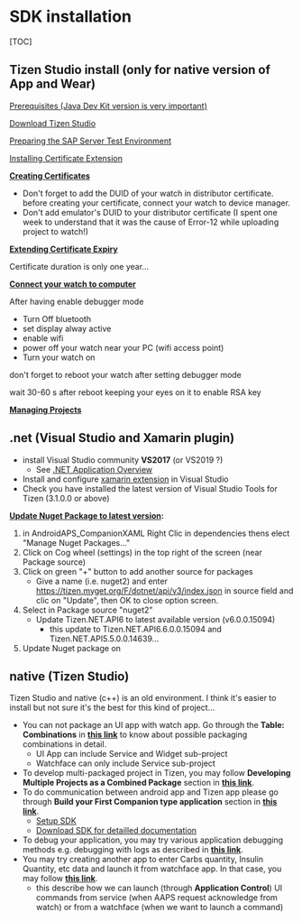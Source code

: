 # SDK installation

[TOC]

## Tizen Studio install (only for native version of App and Wear)

[Prerequisites (Java Dev Kit version is very important)](https://developer.tizen.org/development/tizen-studio/download/prerequisites)

[Download Tizen Studio](https://developer.tizen.org/development/tizen-studio/download)

[Preparing the SAP Server Test Environment](https://developer.samsung.com/galaxy-watch-develop/creating-your-first-app/native-companion/galaxy-watch-emulator.html)

[Installing Certificate Extension](https://developer.samsung.com/galaxy-watch-develop/getting-certificates/install.html)

**[Creating Certificates](https://developer.samsung.com/galaxy-watch-develop/getting-certificates/create.html)**

- Don't forget to add the DUID of your watch in distributor certificate. before creating your certificate, connect your watch to device manager.
- Don't add emulator's DUID to your distributor certificate (I spent one week to understand that it was the cause of Error-12 while uploading project to watch!)

**[Extending Certificate Expiry](https://developer.samsung.com/galaxy-watch-develop/getting-certificates/extend.html)**

Certificate duration is only one year...

**[Connect your watch to computer](https://developer.samsung.com/galaxy-watch-design/studio/faq.html#Why_cant_I_connect_to_my_device)** 

After having enable debugger mode

- Turn Off bluetooth
- set display alway active
- enable wifi
- power off your watch near your PC (wifi access point)
- Turn your watch on

don't forget to reboot your watch after setting debugger mode

wait 30-60 s after reboot keeping your eyes on it to enable RSA key

**[Managing Projects](https://developer.tizen.org/development/tizen-studio/native-tools)**



## .net (Visual Studio and Xamarin plugin)

- install Visual Studio community **VS2017** (or VS2019 ?)
  - See [.NET Application Overview](https://docs.tizen.org/application/dotnet/index)
- Install and configure  [xamarin extension](https://developer.tizen.org/development/visual-studio-tools-tizen/installing-visual-studio-tools-tizen) in Visual Studio
- Check you have installed the latest version of Visual Studio Tools for Tizen (3.1.0.0 or above)

**[Update Nuget Package to latest version](https://developer.samsung.com/galaxy-watch-develop/creating-your-first-app/net-companion/use-sap.html):**

1. in AndroidAPS_CompanionXAML Right Clic in dependencies thens elect "Manage Nuget Packages..."
2. Click on Cog wheel (settings) in the top right of the screen (near Package source)
3. Click on green "+" button to add another source for packages
   - Give a name (i.e. nuget2) and enter https://tizen.myget.org/F/dotnet/api/v3/index.json in source field and clic on "Update", then OK to close option screen.
4. Select in Package source "nuget2"
   - Update  Tizen.NET.API6 to latest available version (v6.0.0.15094) 
     - this update to Tizen.NET.API6.6.0.0.15094 and Tizen.NET.API5.5.0.0.14639...
5. Update Nuget package on 

## native (Tizen Studio)

Tizen Studio and native  (c++) is an old environment. I think it's easier to install but not sure it's the best for this kind of project...

- You can not package an UI app with watch app. Go through the **Table: Combinations** in [**this link**](https://developer.tizen.org/ko/development/training/native-application/application-development-process?langredirect=1) to know about possible packaging combinations in detail.
  - UI App can include Service and Widget sub-project
  - Watchface can only include Service sub-project
- To develop multi-packaged project in Tizen, you may follow **Developing Multiple Projects as a Combined Package** section in **[this link](https://developer.tizen.org/development/training/native-application/application-development-process#develop)**.
- To do communication between android app and Tizen app please go through **Build your First Companion type application** section in **[this link](https://developer.samsung.com/galaxy-watch/develop/creating-your-first-app)**.
  - [Setup SDK](https://developer.samsung.com/galaxy-watch-develop/creating-your-first-app/native-companion/setup-sdk.html)
  - [Download SDK for detailled documentation](https://developer.samsung.com/galaxy-accessory/download.html)
- To debug your application, you may try various application debugging methods e.g. debugging with logs as described in **[this link](https://developer.tizen.org/ko/development/training/native-application/application-development-process/debugging-applications?langredirect=1#methods)**.
- You may try creating another app to enter Carbs quantity, Insulin Quantity, etc data and launch it from watchface app. In that case, you may follow **[this link](https://developer.tizen.org/development/guides/native-application/application-management/application-controls)**. 
  - this describe how we can launch (through **Application Control**) UI commands from service (when AAPS request acknowledge from watch) or from a watchface (when we want to launch a command)

